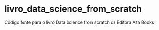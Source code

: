 # livro_data_science_from_scratch
Código fonte para o livro Data Science from scratch da Editora Alta Books
